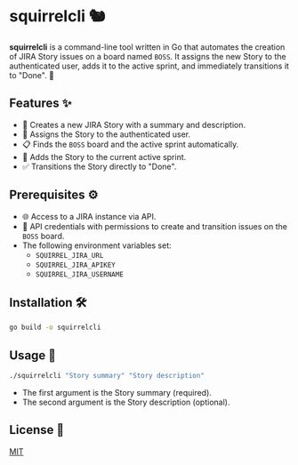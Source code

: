 # squirrelcli 🐿️

**squirrelcli** is a command-line tool written in Go that automates the creation of JIRA Story issues on a board named `BOSS`. It assigns the new Story to the authenticated user, adds it to the active sprint, and immediately transitions it to "Done". 🚀

## Features ✨

- 📝 Creates a new JIRA Story with a summary and description.
- 👤 Assigns the Story to the authenticated user.
- 📋 Finds the `BOSS` board and the active sprint automatically.
- 🏃 Adds the Story to the current active sprint.
- ✅ Transitions the Story directly to "Done".

## Prerequisites ⚙️

- 🌐 Access to a JIRA instance via API.
- 🔑 API credentials with permissions to create and transition issues on the `BOSS` board.
- The following environment variables set:
  - `SQUIRREL_JIRA_URL`
  - `SQUIRREL_JIRA_APIKEY`
  - `SQUIRREL_JIRA_USERNAME`

## Installation 🛠️

```sh
go build -o squirrelcli
```

## Usage 🚦
```sh
./squirrelcli "Story summary" "Story description"
```

- The first argument is the Story summary (required).
- The second argument is the Story description (optional).

## License 📄
[MIT](https://github.com/OrKarstoft/squirrelcli/tree/LICENSE)
